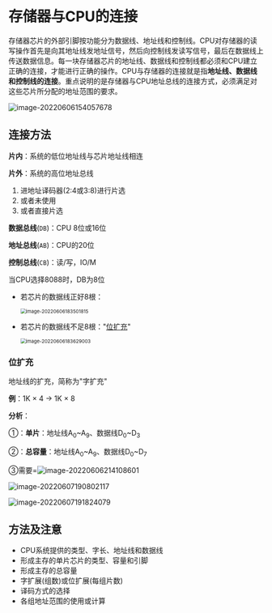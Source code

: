 # 存储器与CPU的连接

​	存储器芯片的外部引脚按功能分为数据线、地址线和控制线。CPU对存储器的读写操作首先是向其地址线发地址信号，然后向控制线发读写信号，最后在数据线上传送数据信息。每一块存储器芯片的地址线、数据线和控制线都必须和CPU建立正确的连接，才能进行正确的操作。
​	CPU与存储器的连接就是指**地址线、数据线和控制线的连接**。重点说明的是存储器与CPU地址总线的连接方式，必须满足对这些芯片所分配的地址范围的要求。

![image-20220606154057678](https://cdn.jsdelivr.net/gh/letengzz/Two-C@main/img/PM/Third/202206111116942.png)

## 连接方法

**片内**：系统的低位地址线与芯片地址线相连

**片外**：系统的高位地址总线

1. 进地址译码器(2:4或3:8)进行片选
2. 或者未使用
3. 或者直接片选

**数据总线**(`DB`)：CPU 8位或16位

**地址总线**(`AB`)：CPU的20位

**控制总线**(`CB`)：读/写，IO/M

当CPU选择8088时，DB为8位

- 若芯片的数据线正好8根：

  <img src="https://cdn.jsdelivr.net/gh/letengzz/Two-C@main/img/PM/Third/202206111116838.png" alt="image-20220606183501815" style="zoom:67%;" />

- 若芯片的数据线不足8根："[位扩充](#位扩充)"

  <img src="https://cdn.jsdelivr.net/gh/letengzz/Two-C@main/img/PM/Third/202206111116573.png" alt="image-20220606183629003" style="zoom:67%;" />

### 位扩充

地址线的扩充，简称为"字扩充"

**例**：1K × 4 → 1K × 8

**分析**：

①：**单片**：地址线A<sub>0</sub>~A<sub>9</sub>、数据线D<sub>0</sub>~D<sub>3</sub>

②：**总容量**：地址线A<sub>0</sub>~A<sub>9</sub>、数据线D<sub>0</sub>~D<sub>7</sub>

③需要=![image-20220606214108601](https://cdn.jsdelivr.net/gh/letengzz/Two-C@main/img/PM/Third/202206240942988.png)

![image-20220607190802117](https://cdn.jsdelivr.net/gh/letengzz/Two-C@main/img/PM/Third/202206111116853.png)

![image-20220607191824079](https://cdn.jsdelivr.net/gh/letengzz/Two-C@main/img/PM/Third/202206111116387.png)

## 方法及注意

- CPU系统提供的类型、字长、地址线和数据线
- 形成主存的单片芯片的类型、容量和引脚
- 形成主存的总容量
- 字扩展(组数)或位扩展(每组片数)
- 译码方式的选择
- 各组地址范围的使用或计算
